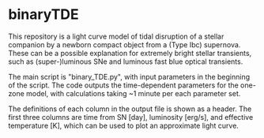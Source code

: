 # binaryTDE
This repository is a light curve model of tidal disruption of a stellar companion by a newborn compact object from a (Type Ibc) supernova. These can be a possible explanation for extremely bright stellar transients, such as (super-)luminous SNe and luminous fast blue optical transients.

The main script is "binary_TDE.py", with input parameters in the beginning of the script. The code outputs the time-dependent parameters for the one-zone model, with calculations taking ~1 minute per each parameter set. 

The definitions of each column in the output file is shown as a header. The first three columns are time from SN [day], luminosity [erg/s], and effective temperature [K], which can be used to plot an approximate light curve.
